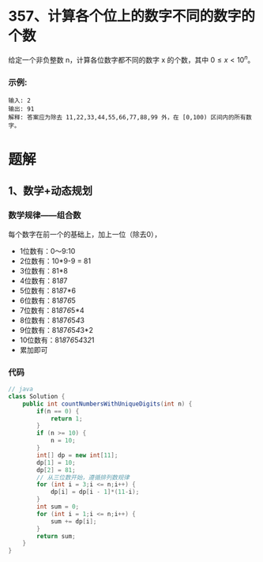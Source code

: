 # 357、计算各个位上的数字不同的数字的个数
给定一个非负整数 n，计算各位数字都不同的数字 x 的个数，其中 $0 ≤ x < 10^n $。

### 示例:
```
输入: 2
输出: 91 
解释: 答案应为除去 11,22,33,44,55,66,77,88,99 外，在 [0,100) 区间内的所有数字。
```

<!-- 来源：力扣（LeetCode）
链接：https://leetcode-cn.com/problems/count-numbers-with-unique-digits
著作权归领扣网络所有。商业转载请联系官方授权，非商业转载请注明出处。 -->

# 题解
## 1、数学+动态规划
### 数学规律——组合数
每个数字在前一个的基础上，加上一位（除去0），

- 1位数有：0～9:10
- 2位数有：10*9-9 = 81
- 3位数有：81*8  
- 4位数有：81*8*7
- 5位数有：81*8*7*6 
- 6位数有：81*8*7*6*5
- 7位数有：81*8*7*6*5*4 
- 8位数有：81*8*7*6*5*4*3
- 9位数有：81*8*7*6*5*4*3*2
- 10位数有：81*8*7*6*5*4*3*2*1
- 累加即可

### 代码
```java
// java
class Solution {
    public int countNumbersWithUniqueDigits(int n) {
        if(n == 0) {
            return 1;
        }
        if (n >= 10) {
            n = 10;
        }
        int[] dp = new int[11];
        dp[1] = 10;
        dp[2] = 81;
        // 从三位数开始，遵循排列数规律
        for (int i = 3;i <= n;i++) {
            dp[i] = dp[i - 1]*(11-i);
        }
        int sum = 0;
        for (int i = 1;i <= n;i++) {
            sum += dp[i];
        }
        return sum;
    }
}
```